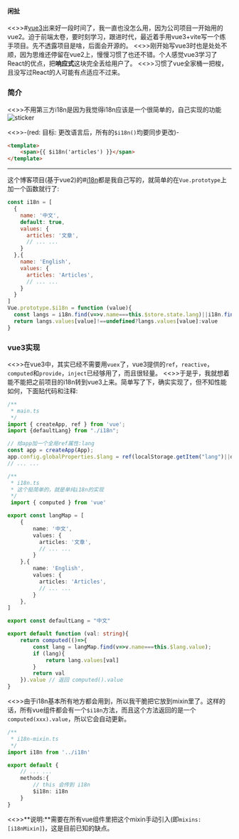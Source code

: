 #### 闲扯

<<>>#[vue3](https://v3.cn.vuejs.org/)出来好一段时间了，我一直也没怎么用，因为公司项目一开始用的vue2。迫于前端太卷，要时刻学习，跟进时代，最近着手用vue3+vite写一个练手项目。先不透露项目是啥，后面会开源的。
<<>>刚开始写vue3时也是处处不顺，因为思维还停留在vue2上，慢慢习惯了也还不错。个人感觉vue3学习了React的优点，把**响应式**这块完全丢给用户了。
<<>>习惯了vue全家桶一把梭，且没写过React的人可能有点适应不过来。

### 简介

<<>>不用第三方i18n是因为我觉得i18n应该是一个很简单的，自己实现的功能![sticker](aru/58)

<<>>-(red: 目标: 更改语言后，所有的`$i18n()`均要同步更改)-
```html
<template>
	<span>{{ $i18n('articles') }}</span>
</template>
```
---
这个博客项目(基于vue2)的#[i18n](https://github.com/yunyuyuan/cloudflare-blog/blob/master/plugins/i18n.js)都是我自己写的，就简单的在`Vue.prototype`上加一个函数就行了:
```js
const i18n = [
  {
    name: '中文',
    default: true,
    values: {
      articles: '文章',
      // ... ...
    }
  },{
    name: 'English',
    values: {
      articles: 'Articles',
      // ... ...
    }
  }
]
Vue.prototype.$i18n = function (value){
  const langs = i18n.find(v=>v.name===this.$store.state.lang)||i18n.find(v=>!!v.default)
  return langs.values[value]!==undefined?langs.values[value]:value
}
```

### vue3实现

<<>>在vue3中，其实已经不需要用`vuex`了，vue3提供的`ref`，`reactive`，`computed`和`provide`，`inject`已经够用了，而且很轻量。
<<>>于是乎，我就想着能不能把之前项目的i18n转到vue3上来。简单写了下，确实实现了，但不知性能如何，下面贴代码和注释:
```ts
/**
 * main.ts
 */
import { createApp, ref } from 'vue';
import {defaultLang} from "./i18n";

// 给app加一个全局ref属性:lang
const app = createApp(App);
app.config.globalProperties.$lang = ref(localStorage.getItem("lang")||defaultLang)
// ... ...
```
```ts
/**
 * i18n.ts
 * 这个挺简单的，就是单纯i18n的实现
 */
 import { computed } from 'vue'

export const langMap = [
    {
        name: '中文',
        values: {
          articles: '文章',
          // ... ...
        }
    },{
        name: 'English',
        values: {
          articles: 'Articles',
          // ... ...
        }
    },
]

export const defaultLang = "中文"

export default function (val: string){
    return computed(()=>{
        const lang = langMap.find(v=>v.name===this.$lang.value);
        if (lang){
            return lang.values[val]
        }
        return val
    }).value // 返回 computed().value
}
```
<<>>由于i18n基本所有地方都会用到，所以我干脆把它放到mixin里了。这样的话，所有vue组件都会有一个`$i18n`方法，而且这个方法返回的是一个`computed(xxx).value`，所以它会自动更新。
```ts
/**
 * i18n-mixin.ts
 */
import i18n from '../i18n'

export default {
    // ... ...
    methods:{
        // this 会传到 i18n
        $i18n: i18n
    }
}
```
<<>>**说明:**需要在所有vue组件里把这个mixin手动引入(即`mixins: [i18nMixin]`)，这是目前已知的缺点。
